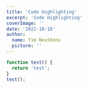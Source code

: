 ```yaml
---
title: 'Code Highlighting'
excerpt: 'Code Highlighting'
coverImage: ''
date: '2022-10-18'
author:
  name: Tim Neutkens
  picture: ''
---
```


```js
function test() {
  return 'test';
}
test();
```

